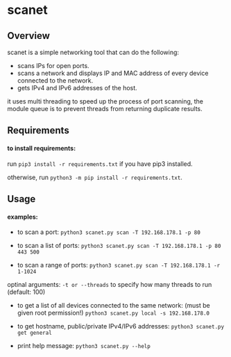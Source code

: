 # scanet
## Overview
scanet is a simple networking tool that can do the following:
* scans IPs for open ports.
* scans a network and displays IP and MAC address of
every device connected to the network.
* gets IPv4 and IPv6 addresses of the host.

it uses multi threading to speed up the process of port scanning, the module queue is to prevent threads
from returning duplicate results.

## Requirements

#### to install requirements:
run `pip3 install -r requirements.txt` if you have pip3 installed.

otherwise, run `python3 -m pip install -r requirements.txt`.

## Usage

#### examples:
* to scan a port:
`python3 scanet.py scan -T 192.168.178.1 -p 80`

* to scan a list of ports:
`python3 scanet.py scan -T 192.168.178.1 -p 80 443 500`

* to scan a range of ports:
`python3 scanet.py scan -T 192.168.178.1 -r 1-1024`

optinal arguments:
`-t or --threads` to specify how many threads to run (default: 100)

* to get a list of all devices connected to the same network: (must be given root permission!)
`python3 scanet.py local -s 192.168.178.0`

* to get hostname, public/private IPv4/IPv6 addresses:
`python3 scanet.py get general`

* print help message:
`python3 scanet.py --help`
